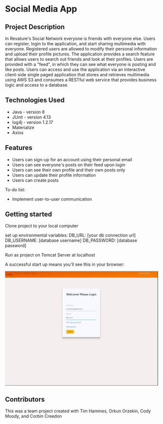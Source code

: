# Social Media App

## Project Description

In Revature's Social Network everyone is friends with everyone else. Users can register, login to the application, and start sharing multimedia with everyone. Registered users are allowed to modify their personal information and upload their profile pictures. The application provides a search feature that allows users to search out friends and look at their profiles. Users are provided with a "feed", in which they can see what everyone is posting and like posts. Users can access and use the application via an interactive client-side single paged application that stores and retrieves multimedia using AWS S3 and consumes a RESTful web service that provides business logic and access to a database.


## Technologies Used

* Java - version 8
* JUnit - version 4.13
* log4j - version 1.2.17
* Materialize
* Axios

## Features

* Users can sign-up for an account using their personal email 
* Users can see everyone's posts on their feed upon login
* Users can see their own profile and their own posts only
* Users can update their profile information
* Users can create posts

To-do list:
* Implement user-to-user communication

## Getting started 
Clone project to your local computer

set up environmental variables: DB_URL: [your db connection url] DB_USERNAME: [database username] DB_PASSWORD: [database password]

Run as project on Tomcat Server at localhost

A successful start up means you'll see this in your browser:

![homepage view](./login.JPG)


## Contributors

This was a team project created with Tim Hammes, Orkun Orzekin, Cody Moody, and Corbin Creedon
